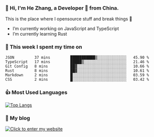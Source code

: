 ### 👋 Hi, I'm He Zhang, a Developer 🚀 from China.

This is the place where I opensource stuff and break things :rofl:

- I’m currently working on JavaScript and TypeScript
- I’m currently learning Rust

### 💪 This week I spent my time on 
<!--START_SECTION:waka-->

```text
JSON         37 mins         ███████████▒░░░░░░░░░░░░░   45.90 %
TypeScript   17 mins         █████▒░░░░░░░░░░░░░░░░░░░   21.46 %
Git Config   8 mins          ██▓░░░░░░░░░░░░░░░░░░░░░░   10.66 %
Rust         8 mins          ██▓░░░░░░░░░░░░░░░░░░░░░░   10.61 %
Markdown     2 mins          █░░░░░░░░░░░░░░░░░░░░░░░░   03.59 %
CSS          2 mins          █░░░░░░░░░░░░░░░░░░░░░░░░   03.42 %
```

<!--END_SECTION:waka-->

### 👍 Most Used Languages
[![Top Langs](https://github-readme-stats.vercel.app/api/top-langs/?username=zhanghecool&layout=compact)](https://zhanghe.cool)

### 🌈 My blog 
[![Click to enter my website](https://cdn.jsdelivr.net/gh/zhanghecool/assets/images/gif/zhanghecools.gif)](https://zhanghe.cool)
